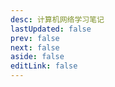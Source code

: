 ```yaml
---
desc: 计算机网络学习笔记
lastUpdated: false
prev: false
next: false
aside: false
editLink: false
---
```


<SummaryPage path="/网络通信/" :desc="$frontmatter.desc"></SummaryPage>
